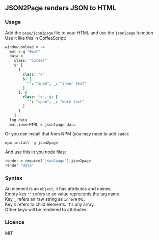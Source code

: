 
## JSON2Page renders JSON to HTML

### Usage

Add the `page/json2page` file to your HTML and use the `json2page` function.  
Use it like this in CoffeeScript:

```coffeescript
window.onload = ->
  mnt = q "#mnt"
  data =
    class: "border"
    $: [
      {
        class: "a"
        $: [
          "": "span", _: "inner text"
        ]
      }, {
        class: "a", $: [
          "": "span", _: "more text"
        ] 
      }
    ]
  log data
  mnt.innerHTML = json2page data
```

Or you can install that from NPM (you may need to add `sudo`):  

```
npm install -g json2page
```

And use this in you node files:  

```coffeescript
render = require("json2page").json2page
render "data"
```

### Syntax

An element is an `object`, it has attributes and names.  
Empty key `""` refers to an value reprecents the tag name.  
Key `_` refers an raw string as `innerHTML`.  
Key `$` refers to child elements. It's any array.  
Other keys will be rendered to attributes.  

### Licence

MIT